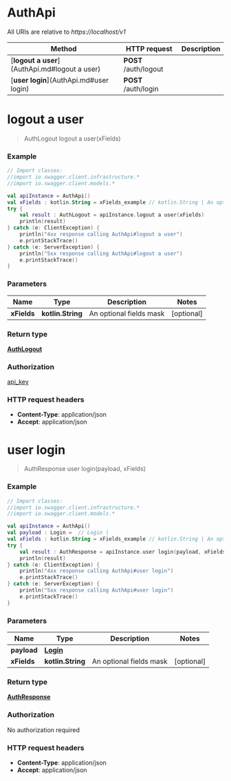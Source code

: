 # AuthApi

All URIs are relative to *https://localhost/v1*

Method | HTTP request | Description
------------- | ------------- | -------------
[**logout a user**](AuthApi.md#logout a user) | **POST** /auth/logout | 
[**user login**](AuthApi.md#user login) | **POST** /auth/login | 


<a name="logout a user"></a>
# **logout a user**
> AuthLogout logout a user(xFields)



### Example
```kotlin
// Import classes:
//import io.swagger.client.infrastructure.*
//import io.swagger.client.models.*

val apiInstance = AuthApi()
val xFields : kotlin.String = xFields_example // kotlin.String | An optional fields mask
try {
    val result : AuthLogout = apiInstance.logout a user(xFields)
    println(result)
} catch (e: ClientException) {
    println("4xx response calling AuthApi#logout a user")
    e.printStackTrace()
} catch (e: ServerException) {
    println("5xx response calling AuthApi#logout a user")
    e.printStackTrace()
}
```

### Parameters

Name | Type | Description  | Notes
------------- | ------------- | ------------- | -------------
 **xFields** | **kotlin.String**| An optional fields mask | [optional]

### Return type

[**AuthLogout**](AuthLogout.md)

### Authorization

[api_key](../README.md#api_key)

### HTTP request headers

 - **Content-Type**: application/json
 - **Accept**: application/json

<a name="user login"></a>
# **user login**
> AuthResponse user login(payload, xFields)



### Example
```kotlin
// Import classes:
//import io.swagger.client.infrastructure.*
//import io.swagger.client.models.*

val apiInstance = AuthApi()
val payload : Login =  // Login | 
val xFields : kotlin.String = xFields_example // kotlin.String | An optional fields mask
try {
    val result : AuthResponse = apiInstance.user login(payload, xFields)
    println(result)
} catch (e: ClientException) {
    println("4xx response calling AuthApi#user login")
    e.printStackTrace()
} catch (e: ServerException) {
    println("5xx response calling AuthApi#user login")
    e.printStackTrace()
}
```

### Parameters

Name | Type | Description  | Notes
------------- | ------------- | ------------- | -------------
 **payload** | [**Login**](Login.md)|  |
 **xFields** | **kotlin.String**| An optional fields mask | [optional]

### Return type

[**AuthResponse**](AuthResponse.md)

### Authorization

No authorization required

### HTTP request headers

 - **Content-Type**: application/json
 - **Accept**: application/json

